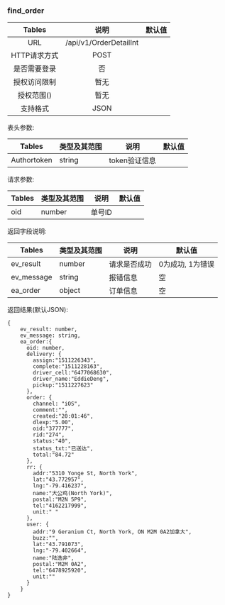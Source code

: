 ### find_order

|  Tables  |           说明           | 默认值  |
| :------: | :--------------------: | :--: |
|   URL    | /api/v1/OrderDetailInt |      |
| HTTP请求方式 |          POST          |      |
|  是否需要登录  |           否            |      |
|  授权访问限制  |           暂无           |      |
|  授权范围()  |           暂无           |      |
|   支持格式   |          JSON          |      |

表头参数:

| Tables      | 类型及其范围 | 说明        | 默认值  |
| ----------- | ------ | --------- | ---- |
| Authortoken | string | token验证信息 |      |

请求参数:


| Tables | 类型及其范围 | 说明   | 默认值  |
| ------ | ------ | ---- | ---- |
| oid    | number | 单号ID |      |

返回字段说明:

| Tables     | 类型及其范围 | 说明     | 默认值        |
| ---------- | ------ | ------ | ---------- |
| ev_result  | number | 请求是否成功 | 0为成功, 1为错误 |
| ev_message | string | 报错信息   | 空          |
| ea_order   | object | 订单信息   | 空          |

返回结果(默认JSON):

```
{
    ev_result: number,
    ev_message: string,
    ea_order:{
      oid: number,
      delivery: {
        assign:"1511226343",
        complete:"1511228163",
        driver_cell:"6477068630",
        driver_name:"EddieDeng",
        pickup:"1511227623"
      },
      order: {
        channel: "iOS",
        comment:"",
        created:"20:01:46",
        dlexp:"5.00",
        oid:"377777",
        rid:"274",
        status:"40",
        status_txt:"已送达",
        total:"84.72"
      },
      rr: {
        addr:"5310 Yonge St, North York",
        lat:"43.772957",
        lng:"-79.416237",
        name:"大公鸡(North York)",
        postal:"M2N 5P9",
        tel:"4162217999",
        unit:" "
      },
      user: {
        addr:"9 Geranium Ct, North York, ON M2M 0A2加拿大",
        buzz:"",
        lat:"43.791073",
        lng:"-79.402664",
        name:"陆逸非",
        postal:"M2M 0A2",
        tel:"6478925920",
        unit:""
      }
    }
}
```
